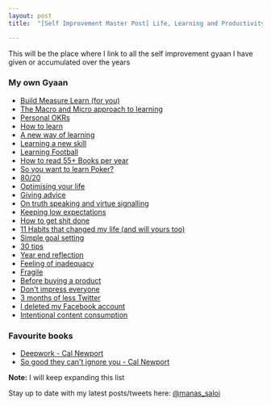 ```yaml
---
layout: post
title:  "[Self Improvement Master Post] Life, Learning and Productivity"

---
```


This will be the place where I link to all the self improvement gyaan I have given or accumulated over the years

### My own Gyaan

- [Build Measure Learn (for you)](https://manassaloi.com/2019/11/24/build-measure-learn.html)
- [The Macro and Micro approach to learning](https://manassaloi.com/2019/03/07/macro-micro-learning.html)
- [Personal OKRs](https://manassaloi.com/2019/11/01/personal-OKRs-update-2019.html)
- [How to learn](https://manassaloi.com/2019/03/08/how-to-learn.html)
- [A new way of learning](https://manassaloi.com/2020/01/07/new-way-learning.html)
- [Learning a new skill](https://manassaloi.com/2020/02/06/learning-new-skill.html)
- [Learning Football](https://manassaloi.com/2020/02/02/learning-football.html)
- [How to read 55+ Books per year](https://manassaloi.com/2019/03/05/55-books-read.html)
- [So you want to learn Poker?](https://manassaloi.com/2020/04/07/learning-poker.html)
- [80/20](https://manassaloi.com/2020/03/31/80-20.html)
- [Optimising your life](https://manassaloi.com/2020/03/18/life-optimisation.html)
- [Giving advice](https://manassaloi.com/2020/03/24/giving-advice.html)
- [On truth speaking and virtue signalling](https://manassaloi.com/2020/02/29/truth-speaking.html)
- [Keeping low expectations](https://manassaloi.com/2020/03/11/low-expectations.html)
- [How to get shit done](https://manassaloi.com/2020/01/01/getting-shit-done-happiness.html)
- [11 Habits that changed my life (and will yours too)](https://manassaloi.com/2016/01/14/11-habits-change-life.html)
- [Simple goal setting](https://manassaloi.com/2020/06/07/simple-goal-setting-productivity.html)
- [30 tips](https://manassaloi.com/2021/01/02/tips-2021.html)
- [Year end reflection](https://manassaloi.com/2020/12/22/questions.html)
- [Feeling of inadequacy](https://manassaloi.com/2020/12/21/inadequacy.html)
- [Fragile](https://manassaloi.com/2020/11/19/fragile.html)
- [Before buying a product](https://manassaloi.com/2020/06/29/before-buying.html)
- [Don't impress everyone](https://manassaloi.com/2020/06/11/dont-need.html)
- [3 months of less Twitter](https://manassaloi.com/2020/05/30/three-months-since.html)
- [I deleted my Facebook account](https://manassaloi.com/2020/12/30/online-cleanse.html)
- [Intentional content consumption](https://manassaloi.com/2021/01/06/intentional.html)

### Favourite books

- [Deepwork - Cal Newport](https://manassaloi.com/booksummaries/2016/01/11/deepwork-cal-newport.html)
- [So good they can't ignore you - Cal Newport](https://manassaloi.com/booksummaries/2016/01/12/so-good-they-cant-ignore-you-cal-newport.html)

**Note:** I will keep expanding this list

Stay up to date with my latest posts/tweets here: [@manas_saloi](http://twitter.com/manas_saloi)
